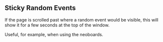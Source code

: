 Sticky Random Events
-----

If the page is scrolled past where a random event would be visible, this will show it for a few seconds at the top of the window.

Useful, for example, when using the neoboards.
